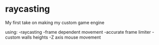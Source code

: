 # raycasting


My first take on making my custom game engine


using:
    -raycasting
    -frame dependent movement
    -accurate frame limiter
    -custom walls heights
    -Z axis mouse movement